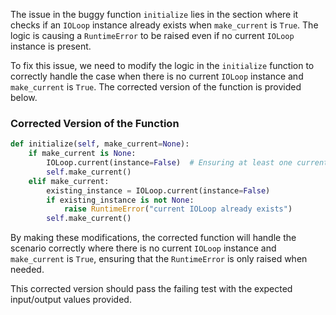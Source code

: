 The issue in the buggy function `initialize` lies in the section where it checks if an `IOLoop` instance already exists when `make_current` is `True`. The logic is causing a `RuntimeError` to be raised even if no current `IOLoop` instance is present.

To fix this issue, we need to modify the logic in the `initialize` function to correctly handle the case when there is no current `IOLoop` instance and `make_current` is `True`. The corrected version of the function is provided below.

### Corrected Version of the Function

```python
def initialize(self, make_current=None):
    if make_current is None:
        IOLoop.current(instance=False)  # Ensuring at least one current IOLoop is present
        self.make_current()
    elif make_current:
        existing_instance = IOLoop.current(instance=False)
        if existing_instance is not None:
            raise RuntimeError("current IOLoop already exists")
        self.make_current()
```

By making these modifications, the corrected function will handle the scenario correctly where there is no current `IOLoop` instance and `make_current` is `True`, ensuring that the `RuntimeError` is only raised when needed.

This corrected version should pass the failing test with the expected input/output values provided.